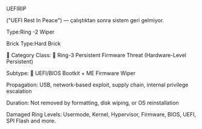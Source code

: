 UEFIRIP

("UEFI Rest In Peace") — çalıştıktan sonra sistem geri gelmiyor.

Type:Ring -2 Wiper

Brick Type:Hard Brick

📂 Category
Class: 🏴 Ring-3 Persistent Firmware Threat (Hardware-Level Persistent)

Subtype: 🐍 UEFI/BIOS Bootkit + ME Firmware Wiper

Propagation: USB, network-based exploit, supply chain, internal privilege escalation

Duration: Not removed by formatting, disk wiping, or OS reinstallation


Damaged Ring Levels: Usermode, Kernel, Hypervisor, Firmware, BIOS, UEFI, SPI Flash and more.




